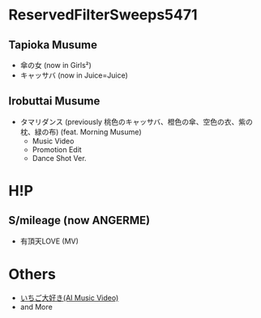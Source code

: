# ReservedFilterSweeps5471
## Tapioka Musume
* 傘の女 (now in Girls²)
* キャッサバ (now in Juice=Juice)
## Irobuttai Musume
* タマリダンス (previously 桃色のキャッサバ、橙色の傘、空色の衣、紫の枕、緑の布) (feat. Morning Musume)
  * Music Video
  * Promotion Edit
  * Dance Shot Ver.
# H!P
## S/mileage (now ANGERME)
* 有頂天LOVE (MV)
# Others
* [いちご大好き(AI Music Video)](https://www.youtube.com/watch?v=6QrJNHNd4DA)
* and More

